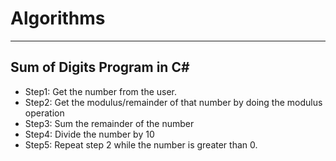# Algorithms
--------------
Sum of Digits Program in C#
-----------------------------
- Step1: Get the number from the user.
- Step2: Get the modulus/remainder of that number by doing the modulus operation
- Step3: Sum the remainder of the number
- Step4: Divide the number by 10
- Step5: Repeat step 2 while the number is greater than 0.
